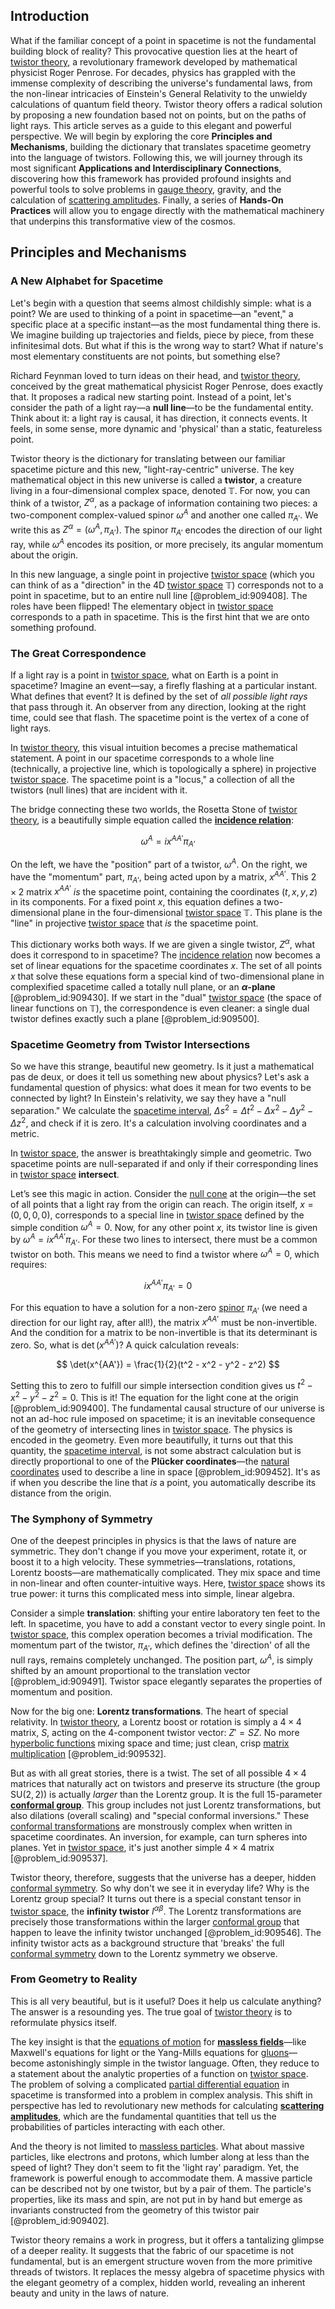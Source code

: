 ## Introduction
What if the familiar concept of a point in spacetime is not the fundamental building block of reality? This provocative question lies at the heart of [twistor theory](@article_id:158255), a revolutionary framework developed by mathematical physicist Roger Penrose. For decades, physics has grappled with the immense complexity of describing the universe's fundamental laws, from the non-linear intricacies of Einstein's General Relativity to the unwieldy calculations of quantum field theory. Twistor theory offers a radical solution by proposing a new foundation based not on points, but on the paths of light rays. This article serves as a guide to this elegant and powerful perspective. We will begin by exploring the core **Principles and Mechanisms**, building the dictionary that translates spacetime geometry into the language of twistors. Following this, we will journey through its most significant **Applications and Interdisciplinary Connections**, discovering how this framework has provided profound insights and powerful tools to solve problems in [gauge theory](@article_id:142498), gravity, and the calculation of [scattering amplitudes](@article_id:154875). Finally, a series of **Hands-On Practices** will allow you to engage directly with the mathematical machinery that underpins this transformative view of the cosmos.

## Principles and Mechanisms

### A New Alphabet for Spacetime

Let's begin with a question that seems almost childishly simple: what is a point? We are used to thinking of a point in spacetime—an "event," a specific place at a specific instant—as the most fundamental thing there is. We imagine building up trajectories and fields, piece by piece, from these infinitesimal dots. But what if this is the wrong way to start? What if nature's most elementary constituents are not points, but something else?

Richard Feynman loved to turn ideas on their head, and [twistor theory](@article_id:158255), conceived by the great mathematical physicist Roger Penrose, does exactly that. It proposes a radical new starting point. Instead of a point, let's consider the path of a light ray—a **null line**—to be the fundamental entity. Think about it: a light ray is causal, it has direction, it connects events. It feels, in some sense, more dynamic and 'physical' than a static, featureless point.

Twistor theory is the dictionary for translating between our familiar spacetime picture and this new, "light-ray-centric" universe. The key mathematical object in this new universe is called a **twistor**, a creature living in a four-dimensional complex space, denoted $\mathbb{T}$. For now, you can think of a twistor, $Z^\alpha$, as a package of information containing two pieces: a two-component complex-valued spinor $\omega^A$ and another one called $\pi_{A'}$. We write this as $Z^\alpha = (\omega^A, \pi_{A'})$. The spinor $\pi_{A'}$ encodes the direction of our light ray, while $\omega^A$ encodes its position, or more precisely, its angular momentum about the origin.

In this new language, a single point in projective [twistor space](@article_id:159212) (which you can think of as a "direction" in the 4D [twistor space](@article_id:159212) $\mathbb{T}$) corresponds not to a point in spacetime, but to an entire null line [@problem_id:909408]. The roles have been flipped! The elementary object in [twistor space](@article_id:159212) corresponds to a path in spacetime. This is the first hint that we are onto something profound.

### The Great Correspondence

If a light ray is a point in [twistor space](@article_id:159212), what on Earth is a point in spacetime? Imagine an event—say, a firefly flashing at a particular instant. What defines that event? It is defined by the set of *all possible light rays* that pass through it. An observer from any direction, looking at the right time, could see that flash. The spacetime point is the vertex of a cone of light rays.

In [twistor theory](@article_id:158255), this visual intuition becomes a precise mathematical statement. A point in our spacetime corresponds to a whole line (technically, a projective line, which is topologically a sphere) in projective [twistor space](@article_id:159212). The spacetime point is a "locus," a collection of all the twistors (null lines) that are incident with it.

The bridge connecting these two worlds, the Rosetta Stone of [twistor theory](@article_id:158255), is a beautifully simple equation called the **[incidence relation](@article_id:157802)**:

$$ \omega^A = i x^{AA'} \pi_{A'} $$

On the left, we have the "position" part of a twistor, $\omega^A$. On the right, we have the "momentum" part, $\pi_{A'}$, being acted upon by a matrix, $x^{AA'}$. This $2 \times 2$ matrix $x^{AA'}$ *is* the spacetime point, containing the coordinates $(t, x, y, z)$ in its components. For a fixed point $x$, this equation defines a two-dimensional plane in the four-dimensional [twistor space](@article_id:159212) $\mathbb{T}$. This plane is the "line" in projective [twistor space](@article_id:159212) that *is* the spacetime point.

This dictionary works both ways. If we are given a single twistor, $Z^\alpha$, what does it correspond to in spacetime? The [incidence relation](@article_id:157802) now becomes a set of linear equations for the spacetime coordinates $x$. The set of all points $x$ that solve these equations form a special kind of two-dimensional plane in complexified spacetime called a totally null plane, or an **$\alpha$-plane** [@problem_id:909430]. If we start in the "dual" [twistor space](@article_id:159212) (the space of linear functions on $\mathbb{T}$), the correspondence is even cleaner: a single dual twistor defines exactly such a plane [@problem_id:909500].

### Spacetime Geometry from Twistor Intersections

So we have this strange, beautiful new geometry. Is it just a mathematical pas de deux, or does it tell us something new about physics? Let's ask a fundamental question of physics: what does it mean for two events to be connected by light? In Einstein's relativity, we say they have a "null separation." We calculate the [spacetime interval](@article_id:154441), $\Delta s^2 = \Delta t^2 - \Delta x^2 - \Delta y^2 - \Delta z^2$, and check if it is zero. It's a calculation involving coordinates and a metric.

In [twistor space](@article_id:159212), the answer is breathtakingly simple and geometric. Two spacetime points are null-separated if and only if their corresponding lines in [twistor space](@article_id:159212) **intersect**.

Let’s see this magic in action. Consider the [null cone](@article_id:157611) at the origin—the set of all points that a light ray from the origin can reach. The origin itself, $x=(0,0,0,0)$, corresponds to a special line in [twistor space](@article_id:159212) defined by the simple condition $\omega^A = 0$. Now, for any other point $x$, its twistor line is given by $\omega^A = i x^{AA'} \pi_{A'}$. For these two lines to intersect, there must be a common twistor on both. This means we need to find a twistor where $\omega^A=0$, which requires:

$$ i x^{AA'} \pi_{A'} = 0 $$

For this equation to have a solution for a non-zero [spinor](@article_id:153967) $\pi_{A'}$ (we need a direction for our light ray, after all!), the matrix $x^{AA'}$ must be non-invertible. And the condition for a matrix to be non-invertible is that its determinant is zero. So, what is $\det(x^{AA'})$? A quick calculation reveals:

$$ \det(x^{AA'}) = \frac{1}{2}(t^2 - x^2 - y^2 - z^2) $$

Setting this to zero to fulfill our simple intersection condition gives us $t^2 - x^2 - y^2 - z^2 = 0$. This is it! The equation for the light cone at the origin [@problem_id:909400]. The fundamental causal structure of our universe is not an ad-hoc rule imposed on spacetime; it is an inevitable consequence of the geometry of intersecting lines in [twistor space](@article_id:159212). The physics is encoded in the geometry. Even more beautifully, it turns out that this quantity, the [spacetime interval](@article_id:154441), is not some abstract calculation but is directly proportional to one of the **Plücker coordinates**—the [natural coordinates](@article_id:176111) used to describe a line in space [@problem_id:909452]. It's as if when you describe the line that *is* a point, you automatically describe its distance from the origin.

### The Symphony of Symmetry

One of the deepest principles in physics is that the laws of nature are symmetric. They don't change if you move your experiment, rotate it, or boost it to a high velocity. These symmetries—translations, rotations, Lorentz boosts—are mathematically complicated. They mix space and time in non-linear and often counter-intuitive ways. Here, [twistor space](@article_id:159212) shows its true power: it turns this complicated mess into simple, linear algebra.

Consider a simple **translation**: shifting your entire laboratory ten feet to the left. In spacetime, you have to add a constant vector to every single point. In [twistor space](@article_id:159212), this complex operation becomes a trivial modification. The momentum part of the twistor, $\pi_{A'}$, which defines the 'direction' of all the null rays, remains completely unchanged. The position part, $\omega^A$, is simply shifted by an amount proportional to the translation vector [@problem_id:909491]. Twistor space elegantly separates the properties of momentum and position.

Now for the big one: **Lorentz transformations**. The heart of special relativity. In [twistor theory](@article_id:158255), a Lorentz boost or rotation is simply a $4 \times 4$ matrix, $S$, acting on the 4-component twistor vector: $Z' = S Z$. No more [hyperbolic functions](@article_id:164681) mixing space and time; just clean, crisp [matrix multiplication](@article_id:155541) [@problem_id:909532].

But as with all great stories, there is a twist. The set of all possible $4 \times 4$ matrices that naturally act on twistors and preserve its structure (the group $\mathrm{SU}(2,2)$) is actually *larger* than the Lorentz group. It is the full 15-parameter **[conformal group](@article_id:155692)**. This group includes not just Lorentz transformations, but also dilations (overall scaling) and "special conformal inversions." These [conformal transformations](@article_id:159369) are monstrously complex when written in spacetime coordinates. An inversion, for example, can turn spheres into planes. Yet in [twistor space](@article_id:159212), it's just another simple $4 \times 4$ matrix [@problem_id:909537].

Twistor theory, therefore, suggests that the universe has a deeper, hidden [conformal symmetry](@article_id:141872). So why don't we see it in everyday life? Why is the Lorentz group special? It turns out there is a special constant tensor in [twistor space](@article_id:159212), the **infinity twistor** $I^{\alpha\beta}$. The Lorentz transformations are precisely those transformations within the larger [conformal group](@article_id:155692) that happen to leave the infinity twistor unchanged [@problem_id:909546]. The infinity twistor acts as a background structure that 'breaks' the full [conformal symmetry](@article_id:141872) down to the Lorentz symmetry we observe.

### From Geometry to Reality

This is all very beautiful, but is it useful? Does it help us calculate anything? The answer is a resounding yes. The true goal of [twistor theory](@article_id:158255) is to reformulate physics itself.

The key insight is that the [equations of motion](@article_id:170226) for **[massless fields](@article_id:157289)**—like Maxwell's equations for light or the Yang-Mills equations for [gluons](@article_id:151233)—become astonishingly simple in the twistor language. Often, they reduce to a statement about the analytic properties of a function on [twistor space](@article_id:159212). The problem of solving a complicated [partial differential equation](@article_id:140838) in spacetime is transformed into a problem in complex analysis. This shift in perspective has led to revolutionary new methods for calculating **[scattering amplitudes](@article_id:154875)**, which are the fundamental quantities that tell us the probabilities of particles interacting with each other.

And the theory is not limited to [massless particles](@article_id:262930). What about massive particles, like electrons and protons, which lumber along at less than the speed of light? They don't seem to fit the 'light ray' paradigm. Yet, the framework is powerful enough to accommodate them. A massive particle can be described not by one twistor, but by a pair of them. The particle's properties, like its mass and spin, are not put in by hand but emerge as invariants constructed from the geometry of this twistor pair [@problem_id:909402].

Twistor theory remains a work in progress, but it offers a tantalizing glimpse of a deeper reality. It suggests that the fabric of our spacetime is not fundamental, but is an emergent structure woven from the more primitive threads of twistors. It replaces the messy algebra of spacetime physics with the elegant geometry of a complex, hidden world, revealing an inherent beauty and unity in the laws of nature.